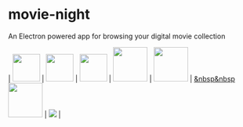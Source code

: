 # movie-night
An Electron powered app for browsing your digital movie collection

| <a href="https://electron.atom.io/"><img src="https://camo.githubusercontent.com/11e7cfd04eceb1ea7464e99edda0e7000487f343/68747470733a2f2f656c656374726f6e2e61746f6d2e696f2f696d616765732f656c656374726f6e2d6c6f676f2e737667" height="56px"/></a> | <a href="https://facebook.github.io/react/"> <img src="https://react-etc.net/files/2016-07/logo-578x270.png" height="56px"/></a> | <a href="#"><img src="https://raw.githubusercontent.com/reactjs/redux/master/logo/logo.png" height="56px"/></a> | <a href="#"><img src="https://node-os.com/assets/images/nodejs.png" height="70px"/></a> | <a href="#"><img src="https://www.w3.org/html/logo/downloads/HTML5_Logo_512.png" height="70px"/></a> | <a href="#">&nbsp&nbsp<img src="https://www.brandsoftheworld.com/sites/default/files/styles/logo-thumbnail/public/042015/css3.png?itok=bzukaL4s" height="70px"/></a> | <a href="#"><img src="https://cdn.rawgit.com/feross/standard/master/badge.svg"/></a> |
